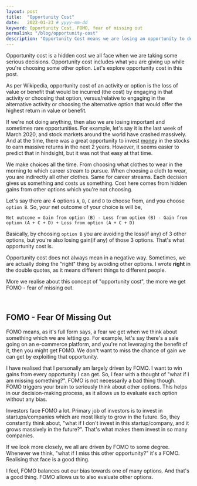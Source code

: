 ```yaml
---
layout: post
title:  "Opportunity Cost"
date:   2022-01-23 # yyyy-mm-dd
keyword: Opportunity Cost, FOMO, fear of missing out
permalink: "/blog/opportunity-cost"
description: "Opportunity Cost means we are losing an opportunity to do/get something, by doing/getting something else."
---
```


Opportunity cost is a hidden cost we all face when we are taking some serious decisions. Opportunity cost includes what you are giving up while you're choosing some other option. Let's explore opportunity cost in this post.

As per Wikipedia, opportunity cost of an activity or option is the loss of value or benefit that would be incurred (the cost) by engaging in that activity or choosing that option, versus/relative to engaging in the alternative activity or choosing the alternative option that would offer the highest return in value or benefit.

If we're not doing anything, then also we are losing important and sometimes rare opportunities. For example, let's say it is the last week of March 2020, and stock markets around the world have crashed massively. And at the time, there was a great opportunity to invest <a href="https://prashantkikani.com/blog/money" target="_blank">money</a> in the stocks to earn massive returns in the next 2 years. However, it seems easier to predict that in hindsight, but it was not that easy at that time.

We make choices all the time. From choosing what clothes to wear in the morning to which career stream to pursue. When choosing a cloth to wear, you are indirectly all other clothes. Same for career streams. Each decision gives us something and costs us something. Cost here comes from hidden gains from other options which you're not choosing.

Let's say there are 4 options `A`, `B`, `C` and `D` to choose from, and you choose `option B`. So, your net outcome of your choice is will be,

```
Net outcome = Gain from option (B) - Loss from option (B) - Gain from option (A + C + D) + Loss from option (A + C + D)
```

Basically, by choosing `option B` you are avoiding the loss(if any) of 3 other options, but you're also losing gain(if any) of those 3 options. That's what opportunity cost is.

Opportunity cost does not always mean in a negative way. Sometimes, we are actually doing the "right" thing by avoiding other options. I wrote <b>right</b> in the double quotes, as it means different things to different people.

More we realise about this concept of "opportunity cost", the more we get FOMO - fear of missing out.

<br/>

## FOMO - Fear Of Missing Out

FOMO means, as it's full form says, a fear we get when we think about something which we are letting go. For example, let's say there's a sale going on an e-commerce platform, and you're not leveraging the benefit of it, then you might get FOMO. We don't want to miss the chance of gain we can get by exploiting that opportunity.  

I have realised that I personally am largely driven by FOMO. I want to win gains from every opportunity I can get. So, I fear with a thought of "what if I am missing something?". FOMO is not necessarily a bad thing though. FOMO triggers your brain to seriously think about other options. This helps in our decision-making process, as it allows us to evaluate each option without any bias.

Investors face FOMO a lot. Primary job of investors is to invest in startups/companies which are most likely to grow in the future. So, they constantly think about, "what if I don't invest in this startup/company, and it grows massively in the future?". That's what makes them invest in so many companies. 

If we look more closely, we all are driven by FOMO to some degree. Whenever we think, "what if I miss this other opportunity?" it's a FOMO. Realising that face is a good thing. 

I feel, FOMO balances out our bias towards one of many options. And that's a good thing. FOMO allows us to also evaluate other options.











